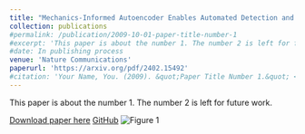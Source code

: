 ```yaml
---
title: "Mechanics-Informed Autoencoder Enables Automated Detection and Localization of Unforeseen Structural Damage"
collection: publications
#permalink: /publication/2009-10-01-paper-title-number-1
#excerpt: 'This paper is about the number 1. The number 2 is left for future work.'
#date: In publishing process
venue: 'Nature Communications'
paperurl: 'https://arxiv.org/pdf/2402.15492'
#citation: 'Your Name, You. (2009). &quot;Paper Title Number 1.&quot; <i>Journal 1</i>. 1(1).'
---
```

This paper is about the number 1. The number 2 is left for future work.

[Download paper here](http://academicpages.github.io/files/paper1.pdf)
[GitHub](https://github.com/human-analysis/midas-shm)
![Figure 1](/assets/images/fig1.png)


